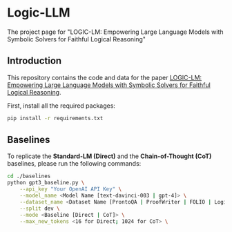# Logic-LLM
The project page for "LOGIC-LM: Empowering Large Language Models with Symbolic Solvers for Faithful Logical Reasoning"

## Introduction

This repository contains the code and data for the paper [LOGIC-LM: Empowering Large Language Models with Symbolic Solvers for Faithful Logical Reasoning](). 

First, install all the required packages:

```bash
pip install -r requirements.txt
```

## Baselines

To replicate the **Standard-LM (Direct)** and the **Chain-of-Thought (CoT)** baselines, please run the following commands:

```bash
cd ./baselines
python gpt3_baseline.py \
    --api_key "Your OpenAI API Key" \
    --model_name <Model Name [text-davinci-003 | gpt-4]> \
    --dataset_name <Dataset Name [ProntoQA | ProofWriter | FOLIO | LogicalDeduction]> \
    --split dev \
    --mode <Baseline [Direct | CoT]> \
    --max_new_tokens <16 for Direct; 1024 for CoT> \
```
